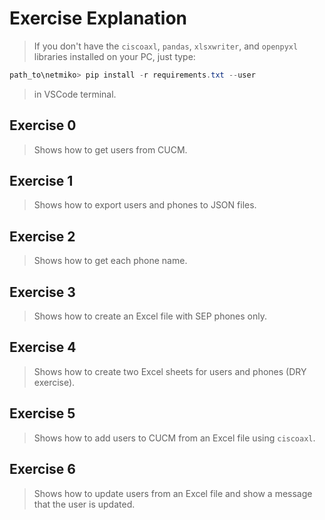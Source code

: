 # Exercise Explanation

> If you don't have the `ciscoaxl`, `pandas`, `xlsxwriter`, and `openpyxl` libraries installed on your PC, just type:

```powershell
path_to\netmiko> pip install -r requirements.txt --user
```

> in VSCode terminal.

## Exercise 0

> Shows how to get users from CUCM.

## Exercise 1

> Shows how to export users and phones to JSON files.

## Exercise 2

> Shows how to get each phone name.

## Exercise 3

> Shows how to create an Excel file with SEP phones only.

## Exercise 4

> Shows how to create two Excel sheets for users and phones (DRY exercise).

## Exercise 5

> Shows how to add users to CUCM from an Excel file using `ciscoaxl`.

## Exercise 6

> Shows how to update users from an Excel file and show a message that the user is updated.
